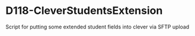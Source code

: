 # D118-CleverStudentsExtension
Script for putting some extended student fields into clever via SFTP upload
